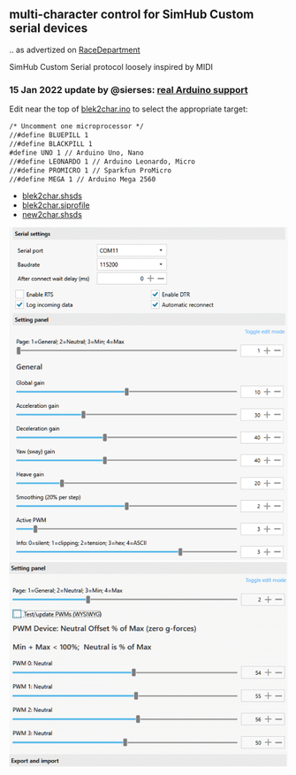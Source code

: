## multi-character control for SimHub Custom serial devices

.. as advertized on [RaceDepartment](https://www.racedepartment.com/threads/multi-character-control-for-simhub-custom-serial-devices.208661/)

SimHub Custom Serial protocol loosely inspired by MIDI

### 15 Jan 2022 update by @sierses: [real Arduino support](https://www.racedepartment.com/threads/multi-character-control-for-simhub-custom-serial-devices.208661/post-3477031)

Edit near the top of [blek2char.ino](blek2char.ino) to select the appropriate target:
```
/* Uncomment one microprocessor */
//#define BLUEPILL 1
//#define BLACKPILL 1
#define UNO 1 // Arduino Uno, Nano
//#define LEONARDO 1 // Arduino Leonardo, Micro
//#define PROMICRO 1 // Sparkfun ProMicro
//#define MEGA 1 // Arduino Mega 2560 
```
- [blek2char.shsds](https://github.com/blekenbleu/SimHub-Profiles/blob/main/blek2char.shsds)
- [blek2char.siprofile](https://github.com/blekenbleu/SimHub-Profiles/blob/main/blek2char.siprofile)
- [new2char.shsds](https://github.com/blekenbleu/SimHub-Profiles/blob/main/new2char.shsds)

![](Page1.gif)  
![](Page2.gif)  
